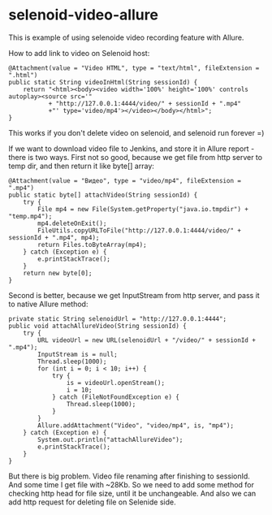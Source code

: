 # selenoid-video-allure
This is example of using selenoide video recording feature with Allure.

How to add link to video on Selenoid host:
```
@Attachment(value = "Video HTML", type = "text/html", fileExtension = ".html")
public static String videoInHtml(String sessionId) {
    return "<html><body><video width='100%' height='100%' controls autoplay><source src='"
           + "http://127.0.0.1:4444/video/" + sessionId + ".mp4"
           +"' type='video/mp4'></video></body></html>";
}
```
This works if you don't delete video on selenoid, and selenoid run forever =)

If we want to download video file to Jenkins, and store it in Allure report - there is two ways.
First not so good, because we get file from http server to temp dir, and then return it like byte[] array:
```
@Attachment(value = "Видео", type = "video/mp4", fileExtension = ".mp4")
public static byte[] attachVideo(String sessionId) {
    try {
        File mp4 = new File(System.getProperty("java.io.tmpdir") + "temp.mp4");
        mp4.deleteOnExit();
        FileUtils.copyURLToFile("http://127.0.0.1:4444/video/" + sessionId + ".mp4", mp4);
        return Files.toByteArray(mp4);
    } catch (Exception e) {
        e.printStackTrace();
    }
    return new byte[0];
}
```

Second is better, because we get InputStream from http server, and pass it to native Allure method:
```
private static String selenoidUrl = "http://127.0.0.1:4444";
public void attachAllureVideo(String sessionId) {
    try {
        URL videoUrl = new URL(selenoidUrl + "/video/" + sessionId + ".mp4");
        InputStream is = null;
        Thread.sleep(1000);
        for (int i = 0; i < 10; i++) {
            try {
                is = videoUrl.openStream();
                i = 10;
            } catch (FileNotFoundException e) {
                Thread.sleep(1000);
            }
        }
        Allure.addAttachment("Video", "video/mp4", is, "mp4");
    } catch (Exception e) {
        System.out.println("attachAllureVideo");
        e.printStackTrace();
    }
}
```

But there is big problem. Video file renaming after finishing to sessionId. And some time I get file with ~28Kb.
So we need to add some method for checking http head for file size, until it be unchangeable.
And also we can add http request for deleting file on Selenide side.